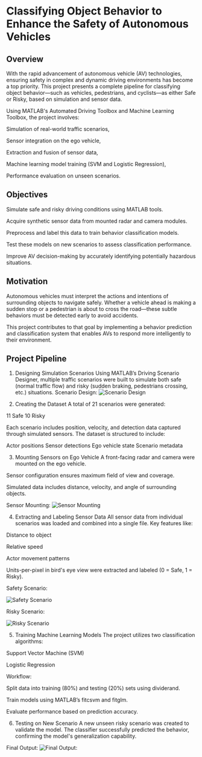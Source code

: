 # Classifying Object Behavior to Enhance the Safety of Autonomous Vehicles
## Overview
With the rapid advancement of autonomous vehicle (AV) technologies, ensuring safety in complex and dynamic driving environments has become a top priority. This project presents a complete pipeline for classifying object behavior—such as vehicles, pedestrians, and cyclists—as either Safe or Risky, based on simulation and sensor data.

Using MATLAB's Automated Driving Toolbox and Machine Learning Toolbox, the project involves:

Simulation of real-world traffic scenarios,

Sensor integration on the ego vehicle,

Extraction and fusion of sensor data,

Machine learning model training (SVM and Logistic Regression),

Performance evaluation on unseen scenarios.

## Objectives
Simulate safe and risky driving conditions using MATLAB tools.

Acquire synthetic sensor data from mounted radar and camera modules.

Preprocess and label this data to train behavior classification models.

Test these models on new scenarios to assess classification performance.

Improve AV decision-making by accurately identifying potentially hazardous situations.

## Motivation
Autonomous vehicles must interpret the actions and intentions of surrounding objects to navigate safely. Whether a vehicle ahead is making a sudden stop or a pedestrian is about to cross the road—these subtle behaviors must be detected early to avoid accidents.

This project contributes to that goal by implementing a behavior prediction and classification system that enables AVs to respond more intelligently to their environment.

## Project Pipeline
1. Designing Simulation Scenarios
Using MATLAB’s Driving Scenario Designer, multiple traffic scenarios were built to simulate both safe (normal traffic flow) and risky (sudden braking, pedestrians crossing, etc.) situations.
Scenario Design:
![Scenario Design](images/Scenario.png)

2. Creating the Dataset
A total of 21 scenarios were generated:

11 Safe
10 Risky

Each scenario includes position, velocity, and detection data captured through simulated sensors. The dataset is structured to include:

Actor positions
Sensor detections
Ego vehicle state
Scenario metadata

3. Mounting Sensors on Ego Vehicle
A front-facing radar and camera were mounted on the ego vehicle.

Sensor configuration ensures maximum field of view and coverage.

Simulated data includes distance, velocity, and angle of surrounding objects.

Sensor Mounting:
![Sensor Mounting](images/Sensor_Mounting.png)

4. Extracting and Labeling Sensor Data
All sensor data from individual scenarios was loaded and combined into a single file. Key features like:

Distance to object

Relative speed

Actor movement patterns

Units-per-pixel in bird's eye view
were extracted and labeled (0 = Safe, 1 = Risky).

Safety Scenario:

![Safety Scenario](images/Safety_Scenario.png)

Risky Scenario:

![Risky Scenario](images/Risky_Scenario.png)

5. Training Machine Learning Models
The project utilizes two classification algorithms:

Support Vector Machine (SVM)

Logistic Regression

Workflow:

Split data into training (80%) and testing (20%) sets using dividerand.

Train models using MATLAB’s fitcsvm and fitglm.

Evaluate performance based on prediction accuracy.

6. Testing on New Scenario
A new unseen risky scenario was created to validate the model. The classifier successfully predicted the behavior, confirming the model's generalization capability.

Final Output:
![Final Output:](images/Final_output.png)


